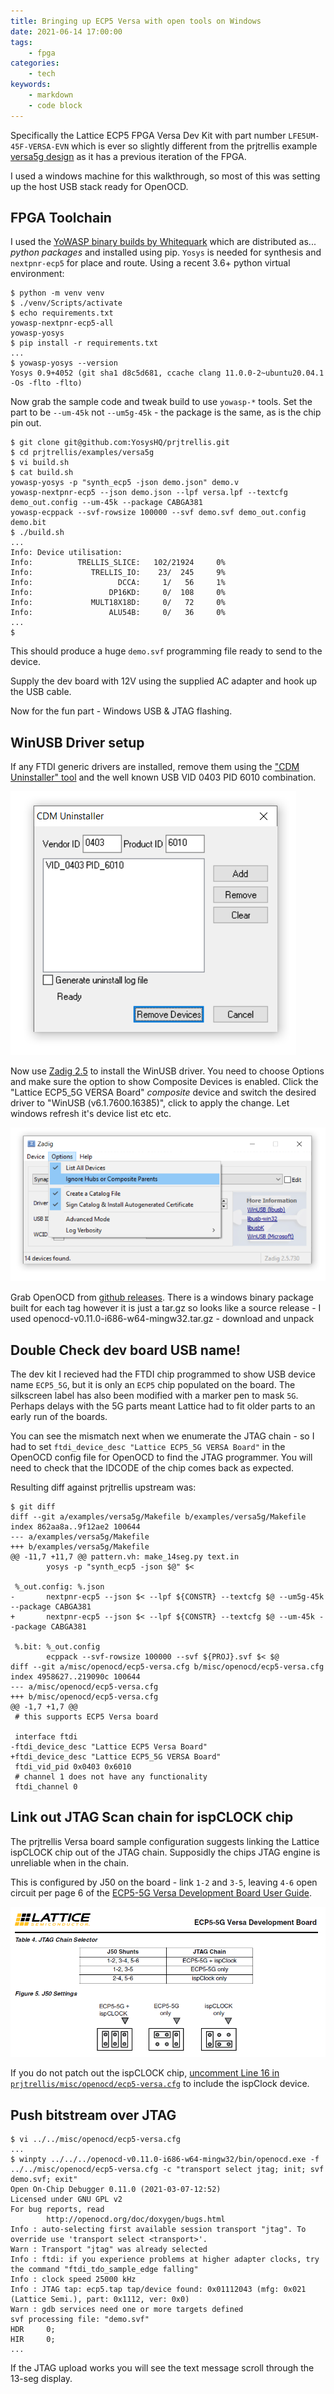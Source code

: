```yaml
---
title: Bringing up ECP5 Versa with open tools on Windows
date: 2021-06-14 17:00:00
tags:
    - fpga
categories:
    - tech
keywords:
    - markdown
    - code block
---
```


Specifically the Lattice ECP5 FPGA Versa Dev Kit with part number `LFE5UM-45F-VERSA-EVN` which is ever so slightly different from the prjtrellis example [versa5g design](https://github.com/YosysHQ/prjtrellis/tree/master/examples/versa5g) as it has a previous iteration of the FPGA.

I used a windows machine for this walkthrough, so most of this was setting up the host USB stack ready for OpenOCD.

FPGA Toolchain
----

I used the [YoWASP binary builds by Whitequark](http://yowasp.org/) which are distributed as... _python packages_ and installed using pip. `Yosys` is needed for synthesis and `nextpnr-ecp5` for place and route. Using a recent 3.6+ python virtual environment:

    $ python -m venv venv
    $ ./venv/Scripts/activate
    $ echo requirements.txt
    yowasp-nextpnr-ecp5-all
    yowasp-yosys
    $ pip install -r requirements.txt
    ...
    $ yowasp-yosys --version
	Yosys 0.9+4052 (git sha1 d8c5d681, ccache clang 11.0.0-2~ubuntu20.04.1 -Os -flto -flto)


Now grab the sample code and tweak build to use `yowasp-*` tools.
Set the part to be `--um-45k` not `--um5g-45k` - the package is the same, as is the chip pin out.

    $ git clone git@github.com:YosysHQ/prjtrellis.git
    $ cd prjtrellis/examples/versa5g
    $ vi build.sh
    $ cat build.sh
    yowasp-yosys -p "synth_ecp5 -json demo.json" demo.v
    yowasp-nextpnr-ecp5 --json demo.json --lpf versa.lpf --textcfg demo_out.config --um-45k --package CABGA381
    yowasp-ecppack --svf-rowsize 100000 --svf demo.svf demo_out.config demo.bit
    $ ./build.sh
    ...
    Info: Device utilisation:
	Info:          TRELLIS_SLICE:   102/21924     0%
	Info:             TRELLIS_IO:    23/  245     9%
	Info:                   DCCA:     1/   56     1%
	Info:                 DP16KD:     0/  108     0%
	Info:             MULT18X18D:     0/   72     0%
	Info:                 ALU54B:     0/   36     0%
	...
	$

This should produce a huge `demo.svf` programming file ready to send to the device.

Supply the dev board with 12V using the supplied AC adapter and hook up the USB cable.

Now for the fun part - Windows USB & JTAG flashing.

WinUSB Driver setup
----

If any FTDI generic drivers are installed, remove them using the ["CDM Uninstaller" tool](http://www.ftdichip.com/Support/Utilities/CDM_Uninst_GUI_Readme.html) and the well known USB VID 0403 PID 6010 combination.

![FTDI CDM uninstaller](/images/ftdi-cdm-uninstall-0403-6010-devices.png)

Now use [Zadig 2.5](https://zadig.akeo.ie/) to install the WinUSB driver. You need to choose Options and make sure the option to show Composite Devices is enabled. Click the "Lattice ECP5_5G VERSA Board" *composite* device and switch the desired driver to "WinUSB (v6.1.7600.16385)", click to apply the change. Let windows refresh it's device list etc etc.

![Zadig show composite devices](/images/fpga-zadig-show-composite-devices.png)

Grab OpenOCD from [github releases](https://github.com/ntfreak/openocd/releases). There is a windows binary package built for each tag however it is just a tar.gz so looks like a source release - I used openocd-v0.11.0-i686-w64-mingw32.tar.gz - download and unpack


Double Check dev board USB name!
----
The dev kit I recieved had the FTDI chip programmed to show USB device name `ECP5_5G`, but it is only an `ECP5` chip populated on the board. The silkscreen label has also been modified with a marker pen to mask `5G`. Perhaps delays with the 5G parts meant Lattice had to fit older parts to an early run of the boards.

You can see the mismatch next when we enumerate the JTAG chain - so I had to set `ftdi_device_desc "Lattice ECP5_5G VERSA Board"` in the OpenOCD config file for OpenOCD to find the JTAG programmer. You will need to check that the IDCODE of the chip comes back as expected.

Resulting diff against prjtrellis upstream was:

	$ git diff
	diff --git a/examples/versa5g/Makefile b/examples/versa5g/Makefile
	index 862aa8a..9f12ae2 100644
	--- a/examples/versa5g/Makefile
	+++ b/examples/versa5g/Makefile
	@@ -11,7 +11,7 @@ pattern.vh: make_14seg.py text.in
	        yosys -p "synth_ecp5 -json $@" $<

	 %_out.config: %.json
	-       nextpnr-ecp5 --json $< --lpf ${CONSTR} --textcfg $@ --um5g-45k --package CABGA381
	+       nextpnr-ecp5 --json $< --lpf ${CONSTR} --textcfg $@ --um-45k --package CABGA381

	 %.bit: %_out.config
	        ecppack --svf-rowsize 100000 --svf ${PROJ}.svf $< $@
	diff --git a/misc/openocd/ecp5-versa.cfg b/misc/openocd/ecp5-versa.cfg
	index 4958627..219090c 100644
	--- a/misc/openocd/ecp5-versa.cfg
	+++ b/misc/openocd/ecp5-versa.cfg
	@@ -1,7 +1,7 @@
	 # this supports ECP5 Versa board

	 interface ftdi
	-ftdi_device_desc "Lattice ECP5 Versa Board"
	+ftdi_device_desc "Lattice ECP5_5G VERSA Board"
	 ftdi_vid_pid 0x0403 0x6010
	 # channel 1 does not have any functionality
	 ftdi_channel 0



Link out JTAG Scan chain for ispCLOCK chip
---
The prjtrellis Versa board sample configuration suggests linking the Lattice ispCLOCK chip out of the JTAG chain. Supposidly the chips JTAG engine is unreliable when in the chain.

This is configured by J50 on the board - link `1-2` and `3-5`, leaving `4-6` open circuit per page 6 of the [ECP5-5G Versa Development Board User Guide](https://www.latticesemi.com/-/media/LatticeSemi/Documents/UserManuals/EI2/FPGA-EB-02021-2-3-ECP5-Versa-Development-Board.ashx?document_id=50996).


![Versa JTAG chain jumper settings](/images/fpga-versa-jtag-patch-jumper-settings.png)

If you do not patch out the ispCLOCK chip, [uncomment Line 16 in `prjtrellis/misc/openocd/ecp5-versa.cfg`]( https://github.com/YosysHQ/prjtrellis/blob/master/misc/openocd/ecp5-versa.cfg#L16) to include the ispClock device.

Push bitstream over JTAG
----

    $ vi ../../misc/openocd/ecp5-versa.cfg
    ...
    $ winpty ../../../openocd-v0.11.0-i686-w64-mingw32/bin/openocd.exe -f ../../misc/openocd/ecp5-versa.cfg -c "transport select jtag; init; svf demo.svf; exit"
	Open On-Chip Debugger 0.11.0 (2021-03-07-12:52)
	Licensed under GNU GPL v2
	For bug reports, read
	        http://openocd.org/doc/doxygen/bugs.html
	Info : auto-selecting first available session transport "jtag". To override use 'transport select <transport>'.
	Warn : Transport "jtag" was already selected
	Info : ftdi: if you experience problems at higher adapter clocks, try the command "ftdi_tdo_sample_edge falling"
	Info : clock speed 25000 kHz
	Info : JTAG tap: ecp5.tap tap/device found: 0x01112043 (mfg: 0x021 (Lattice Semi.), part: 0x1112, ver: 0x0)
	Warn : gdb services need one or more targets defined
	svf processing file: "demo.svf"
	HDR     0;
	HIR     0;
	...


If the JTAG upload works you will see the text message scroll through the 13-seg display.

